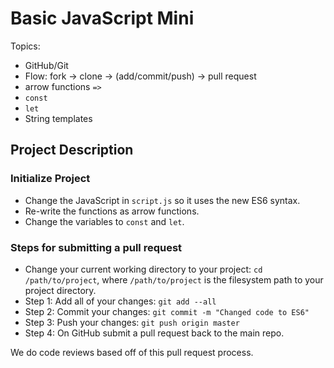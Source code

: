 # Basic JavaScript Mini

Topics:
  * GitHub/Git
  * Flow: fork -> clone -> (add/commit/push) -> pull request
  * arrow functions `=>`
  * `const`
  * `let`
  * String templates

## Project Description

### Initialize Project
* Change the JavaScript in `script.js` so it uses the new ES6 syntax.
* Re-write the functions as arrow functions.
* Change the variables to `const` and `let`.

### Steps for submitting a pull request
* Change your current working directory to your project: `cd /path/to/project`,
  where `/path/to/project` is the filesystem path to your project directory.
* Step 1: Add all of your changes: `git add --all`
* Step 2: Commit your changes: `git commit -m "Changed code to ES6"`
* Step 3: Push your changes: `git push origin master`
* Step 4: On GitHub submit a pull request back to the main repo.

We do code reviews based off of this pull request process.
